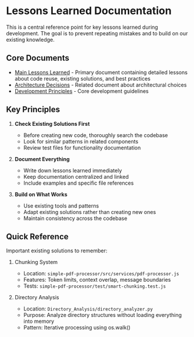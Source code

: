 # Lessons Learned Documentation

This is a central reference point for key lessons learned during development. The goal is to prevent repeating mistakes and to build on our existing knowledge.

## Core Documents

- [Main Lessons Learned](../LESSONS_LEARNED.md) - Primary document containing detailed lessons about code reuse, existing solutions, and best practices
- [Architecture Decisions](ARCHITECTURE_DECISIONS.md) - Related document about architectural choices
- [Development Principles](DEVELOPMENT_PRINCIPLES.md) - Core development guidelines

## Key Principles

1. **Check Existing Solutions First**
   - Before creating new code, thoroughly search the codebase
   - Look for similar patterns in related components
   - Review test files for functionality documentation

2. **Document Everything**
   - Write down lessons learned immediately
   - Keep documentation centralized and linked
   - Include examples and specific file references

3. **Build on What Works**
   - Use existing tools and patterns
   - Adapt existing solutions rather than creating new ones
   - Maintain consistency across the codebase

## Quick Reference

Important existing solutions to remember:

1. Chunking System
   - Location: `simple-pdf-processor/src/services/pdf-processor.js`
   - Features: Token limits, context overlap, message boundaries
   - Tests: `simple-pdf-processor/test/smart-chunking.test.js`

2. Directory Analysis
   - Location: `Directory_Analysis/directory_analyzer.py`
   - Purpose: Analyze directory structures without loading everything into memory
   - Pattern: Iterative processing using os.walk()
